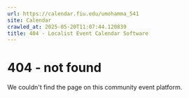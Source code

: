 ```yaml
---
url: https://calendar.fiu.edu/umohamma_541
site: Calendar
crawled_at: 2025-05-20T11:07:44.120839
title: 404 - Localist Event Calendar Software
---
```


# 404 - not found
We couldn't find the page on this community event platform.
